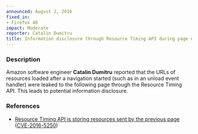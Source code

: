 ```yaml
---
announced: August 2, 2016
fixed_in:
- Firefox 48
impact: Moderate
reporter: Catalin Dumitru
title: Information disclosure through Resource Timing API during page navigation
---
```


<h3>Description</h3>

<p>Amazon software engineer <strong>Catalin Dumitru</strong> reported that the URLs of
resources loaded after a navigation started (such as in an unload event handler) were
leaked to the following page through the Resource Timing API. This leads to potential
information disclosure. 
</p>

<h3>References</h3>

<ul>
  <li><a href="https://bugzilla.mozilla.org/show_bug.cgi?id=1254688">
       Resource Timing API is storing resources sent by the previous page</a>
(<a href="http://cve.mitre.org/cgi-bin/cvename.cgi?name=CVE-2016-5250"
class="ex-ref">CVE-2016-5250</a>)</li>
</ul>

